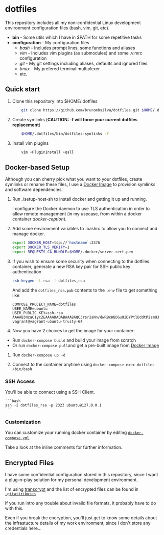 # dotfiles

This repository includes all my non-confidential Linux development environment configuration files (bash, vim, git, etc).

 - **bin** - Some utils which I have in $PATH for some repetitive tasks
 - **configuration** - My configuration files
	 - _bash_ - Includes prompt lines, some functions and aliases
	- _vim_ - Includes vim plugins (as submodules) and some .vimrc configuration
	- _git_ - My git settings including aliases, defaults and ignored files
	- _tmux_ - My prefered terminal multiplexer
	- etc.

## Quick start

1. Clone this repository into $HOME/.dotfiles

    ```bash
        git clone https://github.com/brunombsilva/dotfiles.git $HOME/.dotfiles --recursive
    ```

1. Create symlinks (**CAUTION: -f will force your current dotfiles replacement**)

    ```bash
        $HOME/.dotfiles/bin/dotfiles-symlinks -f
    ```

1. Install vim plugins 

    ```bash
        vim +PluginInstall +qall
    ```
## Docker-based Setup

Although you can cherry pick what you want to your dotfiles, create symlinks or rename these files, I use a [Docker Image](https://hub.docker.com/r/brunombsilva/dotfiles/) to provision symlinks and software dependencies.

1. Run ./setup-host-sh to install docker  and getting it up and running.

	I configure the Docker daemon to use TLS authentication in order to allow remote management (in my usecase, from within a docker container *docker-ception*).

1. Add some environment variables to .bashrc to allow you to connect and manage docker.

	```bash
	export DOCKER_HOST=tcp://`hostname`:2376
	export DOCKER_TLS_VERIFY=1
	export REQUESTS_CA_BUNDLE=$HOME/.docker/server-cert.pem
	```

1. If you wish to ensure some security when connecting to the dotfiles container, generate a new RSA key pair for SSH public key authentication

	```bash
	ssh-keygen -t rsa -f dotfiles_rsa
	```

	And add the `dotfiles_rsa.pub` contents to the `.env` file to get something like:
	
	```env
	COMPOSE_PROJECT_NAME=dotfiles
	USER_NAME=ubuntu
	USER_PUBLIC_KEY=ssh-rsa AAAAB3NzaC1yc2EAAAADAQABAAABAQC3rsrIaNn/dwRBcWBDGuUiDYPtlDddtP2smUJFqmN0PdRzKed3Qbp8WctGC0E9Z5gpZWIfg7W41GTLwOGiXTLgigMMNTuLMbExjHvhq7AE4Cr321kbT6ZA+GwvZz5mOoHEfVvCJrBcvJNnhJsrfS2xdxFhC1buAbsCtNSvQqcdg+WzjsLqETASPcqu205UJ4qfCEUhVn9zOeXxbnIymXfffO2hUeEKXueHwDpb43sytTsEnIzJgd4AFZ7j5um4nPLxPIc4N3pBbnLtQQv/boKI77KoaGzCaKFCYBSUqkXmOwlN/9KyZe0m3wTWONUyKgV5E93STa14EianyDRANzQ7 vagrant@vagrant-ubuntu-trusty-64
	```

1. Now you have 2 choices to get the image for your container: 
 - Run `docker-compose build` and build your image from scratch
 - Or run `docker-compose pull`and get a pre-built image from [Docker Image](hub.docker.com/r/brunombsilva/dotfiles/)

1. Run `docker-compose up -d`

1. Connect to the container anytime using `docker-compose exec dotfiles /bin/bash`

### SSH Access

You'll be able to connect using a SSH Client. 

    ```bash
    ssh -i dotfiles_rsa -p 2323 ubuntu@127.0.0.1
    ```

### Customization

You can customize your running docker container by editing [`docker-compose.yml`](docker-compose.yml).

Take a look at the inline comments for further information.

## Encrypted Files

I have some confidential configuration stored in this repository, since I want a plug-n-play solution for my personal development environment.

I'm using [transcrypt](https://github.com/elasticdog/transcrypt) and the list of encrypted files can be found in [`.gitattributes`](.gitattributes)

If you run intro any trouble about invalid file formats, it probably have to do with this.

Even if you break the encryption, you'll just get to know some details about the infrastucture details of my work environment, since I don't store any credentials here...

